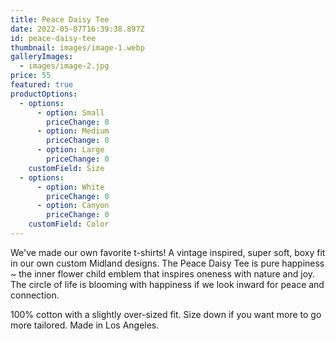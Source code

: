 ```yaml
---
title: Peace Daisy Tee
date: 2022-05-07T16:39:38.897Z
id: peace-daisy-tee
thumbnail: images/image-1.webp
galleryImages:
  - images/image-2.jpg
price: 55
featured: true
productOptions:
  - options:
      - option: Small
        priceChange: 0
      - option: Medium
        priceChange: 0
      - option: Large
        priceChange: 0
    customField: Size
  - options:
      - option: White
        priceChange: 0
      - option: Canyon
        priceChange: 0
    customField: Color
---
```


We've made our own favorite t-shirts! A vintage inspired, super soft, boxy fit in our own custom Midland designs. The Peace Daisy Tee is pure happiness ~ the inner flower child emblem that inspires oneness with nature and joy. The circle of life is blooming with happiness if we look inward for peace and connection.

100% cotton with a slightly over-sized fit. Size down if you want more to go more tailored. Made in Los Angeles.
